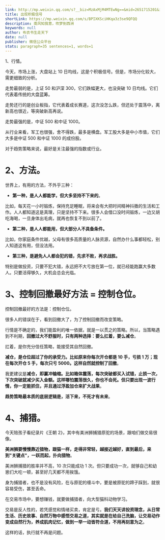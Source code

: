```yaml
---
link: http://mp.weixin.qq.com/s?__biz=MzAxMjM4MTEwNg==&mid=2651715201&idx=1&sn=237e9804a75ee6b820fd25d26bc0b462&chksm=804be85cb73c614a8d3559c1511d13506c0ad7034482080590154747fc08ba246d1008c93237#rd
title: 出现积极信号
shortLink: https://mp.weixin.qq.com/s/BPIXKSciHKqa3z3se9QFQQ
description: 南风知我意，吹梦到西洲
keywords: null
author: 布衣书生走天下
date: null
publisher: 微信公众平台
stats: paragraph=35 sentences=1, words=1
---
```


1、行情。

今天，市场上涨，大盘站上 10 日均线，这是个积极信号。但是，市场分化较大，需更细致的分析。

走势最弱的是，上证 50 和沪深 300，它们跌幅更大，也没突破 10 日均线。它们代表着传统的大盘蓝筹。

走势还行的是创业板指，它代表着成长赛道，这次没怎么跌，但还处于震荡中，离新高也很近，等突破新高再说。

走势最强的是，中证 500 和中证 1000。

从行业来看，军工也很强，舍不得跌，最多是横盘。军工股大多是中小市值，它们大多是中证 500 和中证 1000 的成份股。

对于趋势策略来说，最好是关注最强的指数或行业。

# 2、方法。

世界上，有用的方法，不外乎三种：

- **第一种，是人人都能学，但大多坚持不下来的**。

比如，每天花一小时锻炼，保持充足睡眠，将来会有大把时间精神抖擞的生活和工作。人人都知道这是真理，只是坚持不下来。很多人会借口没时间锻炼，一边又胡吃海喝，一旦身体出毛病，就再也恢复不到以前了。

- **第二种，是人人都能用，但大部分人不具备条件。**

比如，你家庭条件优越，父母有很多高质量的人脉资源，自然办什么事都轻松，别人知道这有用，但没法用。

- **第三种，是避免人人都会犯的错，先求不败，再求战胜。**

特别是做投资，只要不犯大错，永远把不大亏放在第一位，就已经能跑赢大多数人。只要活得够久，大机会总会光临。

# 3、控制回撤最好方法 = 控制仓位。

控制回撤最好的方法是：控制仓位。

很多人的错误在于，看到回撤大了，为了控制回撤而改变策略。

行情是不确定的，我们能盈利的唯一依据，就是一以贯之的策略。所以，当策略遇到不利期，**回撤过大不舒服时，只有两种选择：要么扛着，要么减仓**。

扛着，是你充分信任策略，能接受其自然回撤。

**减仓，是仓位超过了你的承受力。比如原来你每次开仓都是 10 手，亏损 1 万；现在每次开仓 5 手，每次只亏 5000。这样自然就控制了回撤**。

我更建议是**减仓，即赢冲输缩。比如箱体震荡，每次突破都买入试错，止损一次，下次突破就减少买入金额。这样哪怕震荡很久，你也不会死。但只要出现一波行情，你一定能抓住，并且通过浮盈加仓来扩大战果**。

**趋势策略最本质的底层逻辑是，活下来，不死才有未来**。

# 4、捕猎。

今天陪孩子看纪录片《王朝 2》，其中有美洲狮捕猎原驼的场景，跟咱们做交易很像。

**美洲狮要慢慢靠近猎物，跟猫一样，走得非常轻，越接近越好，直到最后，来到"关键点"，一跃而起，扑向猎物**。

美洲狮捕猎的胜率并不高，10 次只能成功 1 次。但只要成功一次，就够自己和幼崽们大吃一顿，甚至好几天都不用挨饿。

身为捕猎者，也不是没有风险，在与原驼的缠斗中，要是被原驼的蹄子踩到，就很容易受伤，甚至丢命。

在交易市场中，要想赚钱，就要做捕猎者，向大型猫科动物学习。

交易是反人性的，若凭感觉和情绪买卖，肯定是亏。**我们天天讲投资理念，从日常生活、历史故事、自然万物中感悟交易之道，其实就是在给自己洗脑，让交易动作变成自然行为，养成肌肉记忆，做到一举一动皆符合道，不用再刻意为之**。

这样的话，执行就不再是问题。
